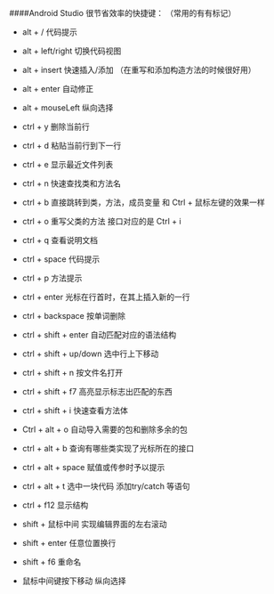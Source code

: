 ####Android Studio 很节省效率的快捷键：
（常用的有有标记）

- alt + / 代码提示
- alt + left/right 切换代码视图
- alt + insert 快速插入/添加 （在重写和添加构造方法的时候很好用）
- alt + enter 自动修正
- alt + mouseLeft 纵向选择

- ctrl + y 删除当前行
- ctrl + d 粘贴当前行到下一行
- ctrl + e 显示最近文件列表
- ctrl + n 快速查找类和方法名
- ctrl + b 直接跳转到类，方法，成员变量 和 Ctrl + 鼠标左键的效果一样
- ctrl + o 重写父类的方法 接口对应的是 Ctrl + i
- ctrl + q 查看说明文档
- ctrl + space 代码提示
- ctrl + p 方法提示

- ctrl + enter 光标在行首时，在其上插入新的一行
- ctrl + backspace 按单词删除
- ctrl + shift + enter 自动匹配对应的语法结构
- ctrl + shift + up/down 选中行上下移动
- ctrl + shift + n 按文件名打开
- ctrl + shift + f7 高亮显示标志出匹配的东西
- ctrl + shift + i 快速查看方法体
- Ctrl + alt + o 自动导入需要的包和删除多余的包
- ctrl + alt + b 查询有哪些类实现了光标所在的接口
- ctrl + alt + space 赋值或传参时予以提示
- ctrl + alt + t 选中一块代码 添加try/catch 等语句
- ctrl + f12 显示结构

- shift + 鼠标中间 实现编辑界面的左右滚动
- shift + enter 任意位置换行
- shift + f6 重命名

- 鼠标中间键按下移动 纵向选择
